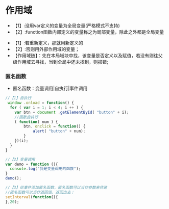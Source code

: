 
# 作用域
 - 【1】:没用var定义的变量为全局变量(严格模式不支持)
 - 【2】:function函数内部定义的变量称之为局部变量，除此之外都是全局变量
>
- 【1】:若重新定义，那就用新定义的
- 【2】:否则用外部作用域的变量；
- 【作用域链】：先在本局域块中找，该变量是否定义以及赋值，若没有则往父级作用域去寻找，当到全局中还未找到，则报错;


### 匿名函数
- 匿名函数：变量调用|自执行|事件调用
```js
//【1】自执行
 window .onload = function() {
  for ( var i = 1; i < 4; i ++ ) {
    var btn = document .getElementById( "button" + i);
    //函数自执行
    ( function( num ) {
        btn. onclick = function() {
            alert( "button" + num);
        }
    })(i);
  }
}
```
```js
//【2】变量调用
var demo = function (){
  console.log("我是变量调用的函数");
}
demo();
```

```js
//【3】给事件添加匿名函数，匿名函数可以当作参数来传递
//匿名函数可以当作返回值，返回出去；
setInterval(function(){
},20);
```